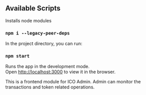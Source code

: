 ## Available Scripts

Installs node modules

### `npm i --legacy-peer-deps`

In the project directory, you can run:

### `npm start`

Runs the app in the development mode.\
Open [http://localhost:3000](http://localhost:3000) to view it in the browser.

This is a frontend module for ICO Admin. Admin can monitor the transactions and token related operations.
